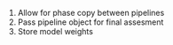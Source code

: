 

1. Allow for phase copy between pipelines
2. Pass pipeline object for final assesment 
3. Store model weights 